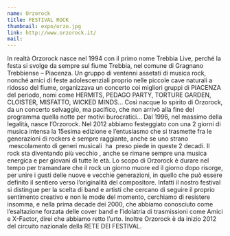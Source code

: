 ```yaml
---
name: Orzorock
title: FESTIVAL ROCK
thumbnail: expo/orzo.jpg
link: http://www.orzorock.it/
mail:
---
```


In realtà Orzorock nasce nel 1994 con il primo nome Trebbia Live, perché la festa si svolge da sempre sul fiume Trebbia, nel comune di Gragnano Trebbiense – Piacenza. Un gruppo di ventenni assetati di musica rock, nonché amici di feste adolescenziali proprio nelle piccole cave naturali a ridosso del fiume, organizzava un concerto coi migliori gruppi di PIACENZA del periodo, nomi come HERMITS, PEDAGO PARTY, TORTURE GARDEN, CLOISTER, MISFATTO, WICKED MINDS... Così nacque lo spirito di Orzorock, da un concerto selvaggio, ma pacifico, che non arrivò alla fine del programma quella notte per motivi burocratici... Dal 1996, nel massimo della legalità, nasce l’Orzorock. Nel 2012 abbiamo festeggiato con una 2 giorni di musica intensa la 15esima edizione e l’entusiasmo che si trasmette fra le generazioni di rockers è sempre raggiante, anche se uno strano  mescolamento di generi musicali  ha  preso piede in queste 2 decadi. Il rock sta diventando più vecchio , anche se rimane sempre una musica energica e per giovani di tutte le età. Lo scopo di Orzorock è durare nel tempo per tramandare che il rock un giorno muore ed il giorno dopo risorge, per unire i gusti delle nuove e vecchie generazioni, in quello che può essere definito il sentiero verso l’originalità del compositore. Infatti il nostro festival si distingue per la scelta di band e artisti che cercano di seguire il proprio sentimento creativo e non le mode del momento, cerchiamo di resistere insomma, e nella prima decade dei 2000, che abbiamo conosciuto come l’esaltazione forzata delle cover band e l’idolatria di trasmissioni come Amici e X-Factor, direi che abbiamo retto l’urto. Inoltre Orzorock è da inizio 2012 del circuito nazionale della RETE DEI FESTIVAL.
